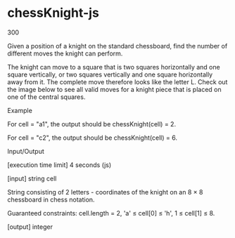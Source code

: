 # chessKnight-js

300

Given a position of a knight on the standard chessboard, find the number of different moves the knight can perform.

The knight can move to a square that is two squares horizontally and one square vertically, or two squares vertically and one square horizontally away from it. The complete move therefore looks like the letter L. Check out the image below to see all valid moves for a knight piece that is placed on one of the central squares.



Example

For cell = "a1", the output should be
chessKnight(cell) = 2.



For cell = "c2", the output should be
chessKnight(cell) = 6.



Input/Output

[execution time limit] 4 seconds (js)

[input] string cell

String consisting of 2 letters - coordinates of the knight on an 8 × 8 chessboard in chess notation.

Guaranteed constraints:
cell.length = 2,
'a' ≤ cell[0] ≤ 'h',
1 ≤ cell[1] ≤ 8.

[output] integer
